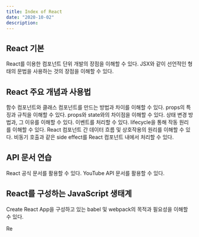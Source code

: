 ```yaml
---
title: Index of React
date: "2020-10-02"
description: 
---
```


## React 기본
React를 이용한 컴포넌트 단위 개발의 장점을 이해할 수 있다.
JSX와 같이 선언적인 형태의 문법을 사용하는 것의 장점을 이해할 수 있다.
## React 주요 개념과 사용법
함수 컴포넌트와 클래스 컴포넌트를 만드는 방법과 차이를 이해할 수 있다.
props의 특징과 규칙을 이해할 수 있다.
props와 state와의 차이점을 이해할 수 있다.
상태 변경 방법과, 그 이유를 이해할 수 있다.
이벤트를 처리할 수 있다.
lifecycle을 통해 작동 원리를 이해할 수 있다.
React 컴포넌트 간 데이터 흐름 및 상호작용의 원리를 이해할 수 있다.
비동기 호출과 같은 side effect를 React 컴포넌트 내에서 처리할 수 있다.
## API 문서 연습
React 공식 문서를 활용할 수 있다.
YouTube API 문서를 활용할 수 있다.
## React를 구성하는 JavaScript 생태계
Create React App을 구성하고 있는 babel 및 webpack의 목적과 필요성을 이해할 수 있다.

Re